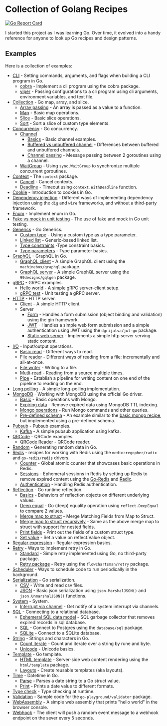 # Collection of Golang Recipes

[![Go Report Card](https://goreportcard.com/badge/github.com/cybersamx/go-recipes)](https://goreportcard.com/report/github.com/cybersamx/go-recipes)

I started this project as I was learning Go. Over time, it evolved into a handy reference for anyone to look up Go recipes and design patterns.

## Examples

Here is a collection of examples:

* [CLI](cli) - Setting commands, arguments, and flags when building a CLI program in Go.
  * [cobra](cli/cobra) - Implement a cli program using the cobra package.
  * [viper](cli/viper) - Passing configurations to a cli program using cli arguments, environment variables, and text file.
* [Collection](collection) - Go map, array, and slice.
  * [Array passing](collection/array-slice-passing) - An array is passed as a value to a function.
  * [Map](collection/map-basics) - Basic map operations.
  * [Slice](collection/slice-basics) - Basic slice operations.
  * [Sort](collection/sort) - Sort a slice of custom type elements.
* [Concurrency](concurrency) - Go concurrency.
  * [Channel](concurrency/channel)
    * [Basics](concurrency/channel/basics) - Basic channel examples.
    * [Buffered vs unbuffered channel](concurrency/channel/buffered-unbuffered) - Differences between buffered and unbuffered channels.
    * [Channel passing](concurrency/channel/channel-passing) - Message passing between 2 goroutines using a channel.
  * [WaitGroup](concurrency/waitgroup) - Using `sync.WaitGroup` to synchronize multiple concurrent goroutines.
* [Context](context) - The `context` package.
  * [Cancel](context/cancel) - Cancel contexts.
  * [Deadline](context/deadline) - Timeout using `context.WithDeadline` function.
* [Cookie](cookie) - Introduction to cookies in Go.
* [Dependency injection](di) - Different ways of implementing dependency injection using the `dig` and `wire` frameworks, and without a third-party framework.
* [Enum](enum) - Implement enum in Go.
* [Fake vs mock in unit testing](fake-mock) - The use of fake and mock in Go unit testing.
* [Generics](generics) - Go Generics.
  * [Custom type](generics/custom-type) - Using a custom type as a type parameter.
  * [Linked list](generics/linked-list) - Generic-based linked list.
  * [Type constraints](generics/type-constraints) -Type constraint basics.
  * [Type parameters](generics/type-parameters) - Type parameter basics.
* [GraphQL](graphql) - GraphQL in Go.
  * [GraphQL client](graphql/client) - A simple GraphQL client using the `machinebox/graphql` package.
  * [GraphQL server](graphql/server) - A simple GraphQL server using the `99designs/gqlgen` package.
* [gRPC](grpc) - GRPC examples.
  * [Hello world](grpc/hello-world) - A simple gRPC server-client setup.
  * [gRPC test](grpc/test) - Unit testing a gRPC server.
* [HTTP](http) - HTTP server.
  * [Client](http/client) - A simple HTTP client.
  * Server
    * [Form](http/server/form) - Handles a form submission (object binding and validation) using the gin framework.
    * [JWT](http/server/jwt) - Handles a simple web form submission and a simple authentication using JWT using the `dgrijalva/jwt-go` package.
    * [Static web server](http/server/static) - Implements a simple http server serving static content.
* [I/O](io) - Input/output operations.
  * [Basic read](io/basic-read) - Different ways to read.
  * [File reader](io/file-reader) - Different ways of reading from a file: incrementally and all-at-once.
  * [File writer](io/file-writer) - Writing to a file.
  * [Mutli-read](io/multi-read) - Reading from a source multiple times.
  * [Pipe](io/pipe) - Establish a pipeline for writing content on one end of the pipeline to reading on the end.
* [Long polling](long-poll) - A simple long-polling implementation.
* [MongoDB](mongo) - Working with MongoDB using the official Go driver.
  * [Basic](mongo/simple) - Basic operations with Mongo.
  * [Expiring data](mongo/expiring-data) - Remove expired data using MongoDB TTL indexing.
  * [Mongo operations](mongo/mongo-ops) - Run Mongo commands and other queries.
  * [Pre-defined schema](mongo/schema) - An example similar to the [basic mongo recipe](mongo/simple), but implemented using a pre-defined schema.
* [Pubsub](pubsub) - Pubsub examples.
  * [Kafka](pubsub/kafka) - A simple pubsub application using kafka.
* [QRCode](qrcode) - QRCode examples.
  * [QRCode Reader](qrcode/reader) - QRCode reader.
* [Random](random) - Generating random data in Go.
* [Redis](redis) - recipes for working with Redis using the `mediocregopher/radix` and `go-redis/redis` drivers.
  * [Counter](redis/counter) - Global atomic counter that showcases basic operations in Redis.
  * [Sessions](redis/sessions) - Ephemeral sessions in Redis by setting up Redis to remove expired content using the [Go-Redis](https://redis.uptrace.dev/) and [Radix](https://github.com/mediocregopher/radix).
  * [Authentication](redis/auth) - Handling Redis authentication.
* [Reflection](reflect) - Go runtime reflection.
  * [Basics](reflect/basics) - Behaviors of reflection objects on different underlying values.
  * [Deep equal](reflect/equality) - Go (deep) equality operation using `reflect.DeepEqual` to compare 2 values.
  * [Merge map to struct](reflect/merge-fields) - Merge Matching Fields from Map to Struct.
  * [Merge map to struct recursively](reflect/merge-fields-recursive) - Same as the above merge map to struct with
    support for nested fields.
  * [Print fields](reflect/print-fields) - Print out the fields of a custom struct type.
  * [Set value](reflect/set-value) - Set a value on reflect.Value object.
* [Regular expression](regexp) - Regular expression basics.
* [Retry](retry) - Ways to implement retry in Go.
  * [Standard](retry/standard) - Simple retry implemented using Go, no third-party package.
  * [Retry package](retry/retry) - Retry using the `flowchartsman/retry` package.
* [Scheduler](scheduler) - Ways to schedule code to run periodically in the background.
* [Serialization](serialization) - Go serialization.
  * [CSV](serialization/csv) - Write and read csv files.
  * [JSON](serialization/json) - Basic json serialization using `json.MarshalJSON()` and `json.UnmarshalJSON()` functions.
* [System](system) - System.
  * [Interrupt via channel](system/interrupt) - Get notify of a system interrupt via channels.
* [SQL](sql) - Connecting to a relational database.
  * [Ephemeral SQL data model](sql/ephemeral-sql-data) - SQL garbage collector that removes expired records in sql database.
  * [SQL](sql/sql) - Connect to Postgres using the `database/sql` package.
  * [SQLite](sql/sqlite) - Connect to a SQLite database.
* [String](string) - Strings and characters in Go.
  * [Count iterate](string/count-iterate) - Count and iterate over a string by rune and byte.
  * [Unicode](string/unicode) - Unicode basics.
* [Template](template) - Go template.
  * [HTML template](template/html) - Server-side web content rendering using the `html/template` package.
  * [Layouts](template/layouts) - Create reusable templates (aka layouts).
* [Time](time) - Datetime in Go.
  * [Parse](time/parse) - Parses a date string to a Go struct value.
  * [Print](time/print) - Prints a date value to different formats.
* [Type check](typecheck) - Type checking at runtime.
* [Validation](validation) - Sample code for the `go-playground/validator` package.
* [WebAssembly](wasm) - A simple web assembly that prints "hello world" in the browser console.
* [Webhook](webhook) - The client will push a random event message to a webhook endpoint on the sever every 5 seconds.

